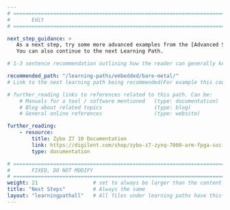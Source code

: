 ```yaml
---
# ================================================================================
#       Edit
# ================================================================================

next_step_guidance: >
   As a next step, try some more advanced examples from the [Advanced SoC education kit](https://github.com/arm-university/Advanced-System-on-Chip-Design-Education-Kit). 
   You can also continue to the next Learning Path. 

# 1-3 sentence recommendation outlining how the reader can generally keep learning about these topics, and a specific explanation of why the next step is being recommended.

recommended_path: "/learning-paths/embedded/bare-metal/"
# Link to the next learning path being recommended(For example this could be /learning-paths/server-and-cloud/mongodb).

# further_reading links to references related to this path. Can be:
    # Manuals for a tool / software mentioned   (type: documentation)
    # Blog about related topics                 (type: blog)
    # General online references                 (type: website) 

further_reading:
    - resource:
        title: Zybo Z7 10 Documentation
        link: https://digilent.com/shop/zybo-z7-zynq-7000-arm-fpga-soc-development-board/
        type: documentation

# ================================================================================
#       FIXED, DO NOT MODIFY
# ================================================================================
weight: 21                  # set to always be larger than the content in this path, and one more than 'review'
title: "Next Steps"         # Always the same
layout: "learningpathall"   # All files under learning paths have this same wrapper
---
```

